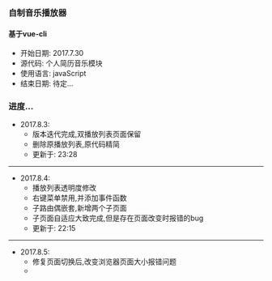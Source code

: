 ### 自制音乐播放器
#### 基于vue-cli

* 开始日期: 2017.7.30
* 源代码: 个人简历音乐模块
* 使用语言: javaScript
* 结束日期: 待定...

### 进度...
+ 2017.8.3:
  - 版本迭代完成,双播放列表页面保留
  - 删除原播放列表,原代码精简
  - 更新于: 23:28
***
+ 2017.8.4:
  - 播放列表透明度修改
  - 右键菜单禁用,并添加事件函数
  - 子路由偶嵌套,新增两个子页面
  - 子页面自适应大致完成,但是存在页面改变时报错的bug
  - 更新于: 22:15
***
+ 2017.8.5:
  - 修复页面切换后,改变浏览器页面大小报错问题
  -
